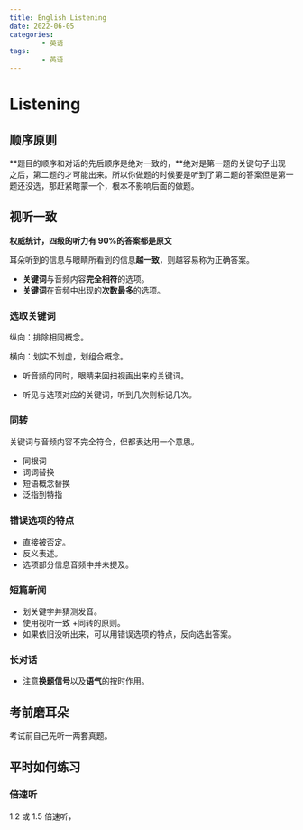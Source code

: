 ```yaml
---
title: English Listening
date: 2022-06-05
categories:
        - 英语
tags:
        - 英语
---
```


# Listening

## 顺序原则

**题目的顺序和对话的先后顺序是绝对一致的，**绝对是第一题的关键句子出现之后，第二题的才可能出来。所以你做题的时候要是听到了第二题的答案但是第一题还没选，那赶紧瞎蒙一个，根本不影响后面的做题。

## 视听一致

**权威统计，四级的听力有 90%的答案都是原文**

耳朵听到的信息与眼睛所看到的信息**越一致**，则越容易称为正确答案。

- **关键词**与音频内容**完全相符**的选项。
- **关键词**在音频中出现的**次数最多**的选项。

### 选取关键词

纵向：排除相同概念。

横向：划实不划虚，划组合概念。

- 听音频的同时，眼睛来回扫视画出来的关键词。

- 听见与选项对应的关键词，听到几次则标记几次。

### 同转

关键词与音频内容不完全符合，但都表达用一个意思。

- 同根词
- 词词替换
- 短语概念替换
- 泛指到特指

### 错误选项的特点

- 直接被否定。
- 反义表述。
- 选项部分信息音频中并未提及。

### 短篇新闻

- 划关键字并猜测发音。
- 使用视听一致 +同转的原则。
- 如果依旧没听出来，可以用错误选项的特点，反向选出答案。

### 长对话

- 注意**换题信号**以及**语气**的按时作用。

## 考前磨耳朵

考试前自己先听一两套真题。

## 平时如何练习

### 倍速听

1.2 或 1.5 倍速听，
